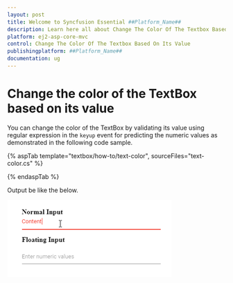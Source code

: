 ```yaml
---
layout: post
title: Welcome to Syncfusion Essential ##Platform_Name##
description: Learn here all about Change The Color Of The Textbox Based On Its Value of Syncfusion Essential ##Platform_Name## widgets based on HTML5 and jQuery.
platform: ej2-asp-core-mvc
control: Change The Color Of The Textbox Based On Its Value
publishingplatform: ##Platform_Name##
documentation: ug
---
```



# Change the color of the TextBox based on its value

You can change the color of the TextBox by validating its value using regular expression in the `keyup` event for predicting the numeric values as demonstrated in the following code sample.

{% aspTab template="textbox/how-to/text-color", sourceFiles="text-color.cs" %}

{% endaspTab %}

Output be like the below.

![textbox](../images/textbox-type.png)